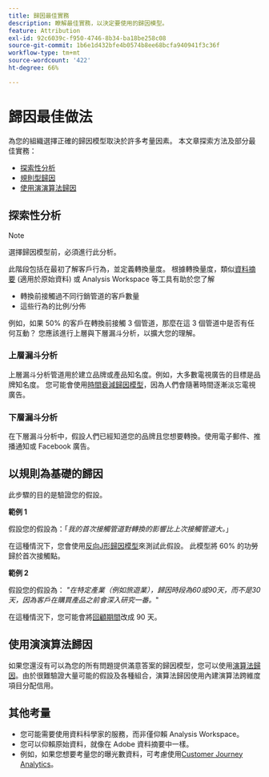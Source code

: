 ```yaml
---
title: 歸因最佳實務
description: 瞭解最佳實務，以決定要使用的歸因模型。
feature: Attribution
exl-id: 92c6039c-f950-4746-8b34-ba18be258c08
source-git-commit: 1b6e1d432bfe4b0574b8ee68bcfa940941f3c36f
workflow-type: tm+mt
source-wordcount: '422'
ht-degree: 66%

---
```


# 歸因最佳做法

為您的組織選擇正確的歸因模型取決於許多考量因素。 本文章探索方法及部分最佳實務：

* [探索性分析](#exploratory-analysis)
* [規則型歸因](#rule-base-attribution)
* [使用演演算法歸因](#use-algorithmic-attribution)

## 探索性分析

>[!NOTE]
>選擇歸因模型前，必須進行此分析。

此階段包括在最初了解客戶行為，並定義轉換量度。 根據轉換量度，類似[資料摘要](https://experienceleague.adobe.com/zh-hant/docs/analytics/export/analytics-data-feed/data-feed-overview) (適用於原始資料) 或 Analysis Workspace 等工具有助於您了解

* 轉換前接觸過不同行銷管道的客戶數量
* 這些行為的比例/分佈

例如，如果 50% 的客戶在轉換前接觸 3 個管道，那麼在這 3 個管道中是否有任何互動？
您應該進行上層與下層漏斗分析，以擴大您的理解。

### 上層漏斗分析

上層漏斗分析管道用於建立品牌或產品知名度。例如，大多數電視廣告的目標是品牌知名度。 您可能會使用[時間衰減歸因模型](/help/analysis-workspace/attribution/models.md)，因為人們會隨著時間逐漸淡忘電視廣告。

### 下層漏斗分析

在下層漏斗分析中，假設人們已經知道您的品牌且您想要轉換。使用電子郵件、推播通知或 Facebook 廣告。

## 以規則為基礎的歸因

此步驟的目的是驗證您的假設。

**範例 1**

假設您的假設為：「*我的首次接觸管道對轉換的影響比上次接觸管道大。*」

在這種情況下，您會使用[反向J形歸因模型](/help/analysis-workspace/attribution/models.md)來測試此假設。 此模型將 60% 的功勞歸於首次接觸點。

**範例 2**

假設您的假設為： *&quot;在特定產業（例如旅遊業），歸因時段為60或90天，而不是30天，因為客戶在購買產品之前會深入研究一番。*&quot;

在這種情況下，您可能會將[回顧期間](https://experienceleague.adobe.com/en/docs/analytics/analyze/analysis-workspace/attribution/models)改成 90 天。

## 使用演演算法歸因

如果您還沒有可以為您的所有問題提供滿意答案的歸因模型，您可以使用[演算法歸因](/help/analysis-workspace/attribution/algorithmic.md)。由於很難驗證大量可能的假設及各種組合，演算法歸因使用內建演算法跨維度項目分配信用。

## 其他考量

* 您可能需要使用資料科學家的服務，而非僅仰賴 Analysis Workspace。
* 您可以仰賴原始資料，就像在 Adobe 資料摘要中一樣。
* 例如，如果您想要考量您的曝光數資料，可考慮使用[Customer Journey Analytics](https://experienceleague.adobe.com/en/docs/analytics-platform/using/cja-overview/cja-b2c-overview/cja-overview)。
